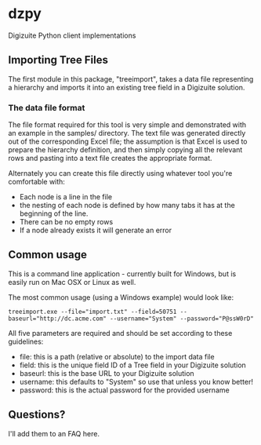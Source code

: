 # dzpy
Digizuite Python client implementations

## Importing Tree Files
The first module in this package, "treeimport", takes a data file representing a hierarchy and imports it into an existing tree field in a Digizuite solution.

### The data file format
The file format required for this tool is very simple and demonstrated with an example in the samples/ directory. The text file was generated directly out of the corresponding Excel file; the assumption is that Excel is used to prepare the hierarchy definition, and then simply copying all the relevant rows and pasting into a text file creates the appropriate format.

Alternately you can create this file directly using whatever tool you're comfortable with:

* Each node is a line in the file
* the nesting of each node is defined by how many tabs it has at the beginning of the line. 
* There can be no empty rows
* If a node already exists it will generate an error

## Common usage
This is a command line application - currently built for Windows, but is easily run on Mac OSX or Linux as well.

The most common usage (using a Windows example) would look like:

	treeimport.exe --file="import.txt" --field=50751 --baseurl="http://dc.acme.com" --username="System" --password="P@ssW0rD"

All five parameters are required and should be set according to these guidelines:

* file: this is a path (relative or absolute) to the import data file
* field: this is the unique field ID of a Tree field in your Digizuite solution
* baseurl: this is the base URL to your Digizuite solution
* username: this defaults to "System" so use that unless you know better!
* password: this is the actual password for the provided username

## Questions? 

I'll add them to an FAQ here.